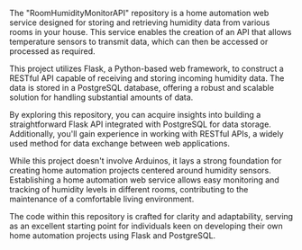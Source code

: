 The "RoomHumidityMonitorAPI" repository is a home automation web service designed for storing and retrieving humidity data from various rooms in your house. This service enables the creation of an API that allows temperature sensors to transmit data, which can then be accessed or processed as required.

This project utilizes Flask, a Python-based web framework, to construct a RESTful API capable of receiving and storing incoming humidity data. The data is stored in a PostgreSQL database, offering a robust and scalable solution for handling substantial amounts of data.

By exploring this repository, you can acquire insights into building a straightforward Flask API integrated with PostgreSQL for data storage. Additionally, you'll gain experience in working with RESTful APIs, a widely used method for data exchange between web applications.

While this project doesn't involve Arduinos, it lays a strong foundation for creating home automation projects centered around humidity sensors. Establishing a home automation web service allows easy monitoring and tracking of humidity levels in different rooms, contributing to the maintenance of a comfortable living environment.

The code within this repository is crafted for clarity and adaptability, serving as an excellent starting point for individuals keen on developing their own home automation projects using Flask and PostgreSQL.

